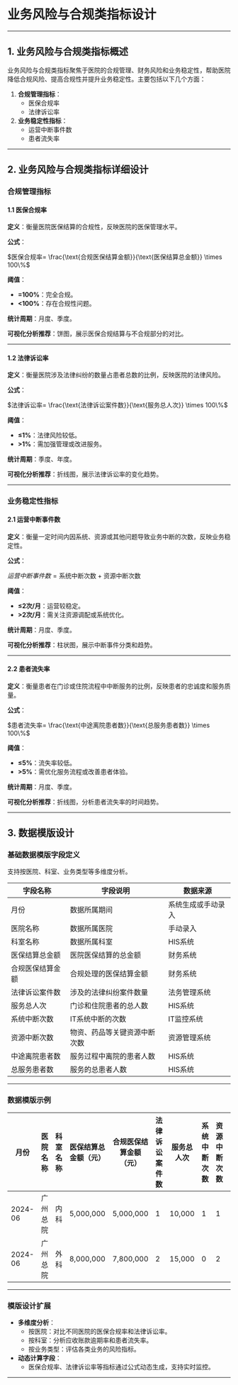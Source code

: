 # **业务风险与合规类指标设计**

---

## **1. 业务风险与合规类指标概述**

业务风险与合规类指标聚焦于医院的合规管理、财务风险和业务稳定性，帮助医院降低合规风险、提高合规性并提升业务稳定性。主要包括以下几个方面：

1. **合规管理指标**：
    - 医保合规率
    - 法律诉讼率
2. **业务稳定性指标**：
    - 运营中断事件数
    - 患者流失率

---

## **2. 业务风险与合规类指标详细设计**

### **合规管理指标**

#### **1.1 医保合规率**

**定义**：衡量医院医保结算的合规性，反映医院的医保管理水平。

**公式**：

$医保合规率= \frac{\text{合规医保结算金额}}{\text{医保结算总金额}} \times 100\%$

**阈值**：

- **=100%**：完全合规。
- **<100%**：存在合规性问题。

**统计周期**：月度、季度。

**可视化分析推荐**：饼图，展示医保合规结算与不合规部分的对比。

---

#### **1.2 法律诉讼率**

**定义**：衡量医院涉及法律纠纷的数量占患者总数的比例，反映医院的法律风险。

**公式**：

$法律诉讼率= \frac{\text{法律诉讼案件数}}{\text{服务总人次}} \times 100\%$

**阈值**：

- **≤1%**：法律风险较低。
- **>1%**：需加强管理或改进服务。

**统计周期**：季度、年度。

**可视化分析推荐**：折线图，展示法律诉讼率的变化趋势。


---

### **业务稳定性指标**

#### **2.1 运营中断事件数**

**定义**：衡量一定时间内因系统、资源或其他问题导致业务中断的次数，反映业务稳定性。

**公式**：

$运营中断事件数= \text{系统中断次数} + \text{资源中断次数}$

**阈值**：

- **≤2次/月**：运营较稳定。
- **>2次/月**：需关注资源调配或系统优化。

**统计周期**：月度、季度。

**可视化分析推荐**：柱状图，展示中断事件分类和趋势。

---

#### **2.2 患者流失率**

**定义**：衡量患者在门诊或住院流程中中断服务的比例，反映患者的忠诚度和服务质量。

**公式**：

$患者流失率= \frac{\text{中途离院患者数}}{\text{总服务患者数}} \times 100\%$

**阈值**：

- **≤5%**：流失率较低。
- **>5%**：需优化服务流程或改善患者体验。

**统计周期**：月度、季度。

**可视化分析推荐**：折线图，分析患者流失率的时间趋势。

---

## **3. 数据模版设计**

### **基础数据模版字段定义**

支持按医院、科室、业务类型等多维度分析。

| **字段名称** | **字段说明**       | **数据来源**  |
| -------- | -------------- | --------- |
| 月份       | 数据所属期间         | 系统生成或手动录入 |
| 医院名称     | 数据所属医院         | 手动录入      |
| 科室名称     | 数据所属科室         | HIS系统     |
| 医保结算总金额  | 医院医保结算的总金额     | 财务系统      |
| 合规医保结算金额 | 合规处理的医保结算金额    | 财务系统      |
| 法律诉讼案件数  | 涉及的法律纠纷案件数量    | 法务管理系统    |
| 服务总人次    | 门诊和住院患者的总人数    | HIS系统     |
| 系统中断次数   | IT系统中断的次数      | IT监控系统    |
| 资源中断次数   | 物资、药品等关键资源中断次数 | 资源管理系统    |
| 中途离院患者数  | 服务过程中离院的患者人数   | HIS系统     |
| 总服务患者数   | 服务的总患者人数       | HIS系统     |

---

### **数据模版示例**

| 月份      | 医院名称   | 科室名称 | 医保结算总金额（元） | 合规医保结算金额（元） | 法律诉讼案件数 | 服务总人次 | 系统中断次数 | 资源中断次数 | 中途离院患者数 | 总服务患者数 |
|-----------|------------|----------|----------------------|------------------------|----------------|------------|----------------|----------------|----------------|----------------|
| 2024-06   | 广州总院   | 内科     | 5,000,000            | 5,000,000              | 1              | 10,000     | 1              | 1              | 100            | 5,000          |
| 2024-06   | 广州总院   | 外科     | 8,000,000            | 7,800,000              | 2              | 15,000     | 0              | 2              | 150            | 8,000          |



---

### **模版设计扩展**

- **多维度分析**：
    - 按医院：对比不同医院的医保合规率和法律诉讼率。
    - 按科室：分析应收账款逾期率和患者流失率。
    - 按业务类型：评估各类业务的风险指标。
- **动态计算字段**：
    - 医保合规率、法律诉讼率等指标通过公式动态生成，支持实时监控。

---
